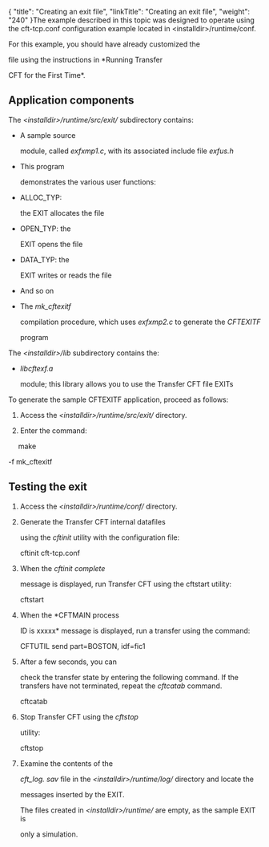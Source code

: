 {
    "title": "Creating  an exit file",
    "linkTitle": "Creating an exit file",
    "weight": "240"
}The example described in this topic was designed to operate using the cft-tcp.conf configuration example located in &lt;installdir>/runtime/conf.
For this example, you should have already customized the
file using the instructions in *Running Transfer
CFT for the First Time*.

## Application components

The *&lt;installdir>/runtime/src/exit/* subdirectory contains:

-   A sample source
    module, called *exfxmp1.c*, with its associated include file *exfus.h*
-   This program
    demonstrates the various user functions:
-   ALLOC\_TYP:
    the EXIT allocates the file
-   OPEN\_TYP: the
    EXIT opens the file
-   DATA\_TYP: the
    EXIT writes or reads the file

<!-- -->

-   And so on

<!-- -->

-   The *mk\_cftexitf*
    compilation procedure, which uses *exfxmp2.c* to generate the *CFTEXITF*
    program

The *&lt;installdir>/lib* subdirectory contains the:

-   *libcftexf.a*
    module; this library allows you to use the Transfer CFT file EXITs

To generate the sample CFTEXITF application, proceed as follows:

1.  Access the *&lt;installdir>/runtime/src/exit/* directory.
2.  Enter the command:

     make
-f mk\_cftexitf

## Testing the exit

1.  Access the *&lt;installdir>/runtime/conf/* directory.

2.  Generate the Transfer CFT internal datafiles
    using the *cftinit* utility with the configuration file:

    cftinit cft-tcp.conf

3.  When the *cftinit complete*
    message is displayed, run Transfer CFT using the cftstart utility:

    cftstart

4.  When the *CFTMAIN process
    ID is xxxxx* message is displayed, run a transfer using the command:

    CFTUTIL send part=BOSTON, idf=fic1

5.  After a few seconds, you can
    check the transfer state by entering the following command. If the transfers have not terminated, repeat the *cftcatab* command.

    cftcatab  

6.  Stop Transfer CFT using the *cftstop*
    utility:

    cftstop

7.  Examine the contents of the
    *cft\_log. sav* file in the *&lt;installdir>/runtime/log/* directory and locate the
    messages inserted by the EXIT.  
      
    The files created in *&lt;installdir>/runtime/* are empty, as the sample EXIT is
    only a simulation.

